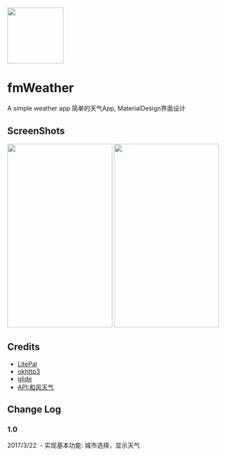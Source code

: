 # <img width="128" height="128" src="https://github.com/SteiensGate/fmWeather/raw/master/Screenshots/fmweather.png"/>
# fmWeather
A simple weather app
简单的天气App, MaterialDesign界面设计
## ScreenShots
<div>
<img width="240" height="420" src="https://github.com/SteiensGate/fmWeather/raw/master/Screenshots/Screenshot_20170322-022220.png"/>
<img width="240" height="420" src="https://github.com/SteiensGate/fmWeather/raw/master/Screenshots/Screenshot_20170322-022235.png"/>
</div>

## Credits

 - [LitePal](https://github.com/LitePalFramework/LitePal)
 - [okhttp3](https://github.com/square/okhttp)
 - [glide](https://github.com/bumptech/glide)
 - [API:和风天气](http://www.heweather.com/)

## Change Log


### 1.0 
  2017/3/22
  - 实现基本功能: 城市选择，显示天气
